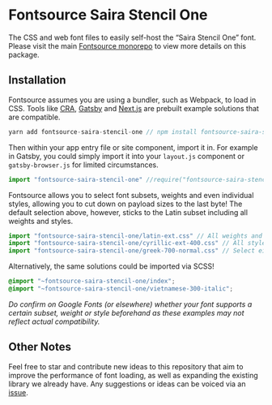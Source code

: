 # Fontsource Saira Stencil One

The CSS and web font files to easily self-host the “Saira Stencil One” font. Please visit the main [Fontsource monorepo](https://github.com/DecliningLotus/fontsource) to view more details on this package.

## Installation

Fontsource assumes you are using a bundler, such as Webpack, to load in CSS. Tools like [CRA](https://create-react-app.dev/), [Gatsby](https://www.gatsbyjs.org/) and [Next.js](https://nextjs.org/) are prebuilt example solutions that are compatible.

```javascript
yarn add fontsource-saira-stencil-one // npm install fontsource-saira-stencil-one
```

Then within your app entry file or site component, import it in. For example in Gatsby, you could simply import it into your `layout.js` component or `gatsby-browser.js` for limited circumstances.

```javascript
import "fontsource-saira-stencil-one" //require("fontsource-saira-stencil-one")
```

Fontsource allows you to select font subsets, weights and even individual styles, allowing you to cut down on payload sizes to the last byte! The default selection above, however, sticks to the Latin subset including all weights and styles.

```javascript
import "fontsource-saira-stencil-one/latin-ext.css" // All weights and styles included.
import "fontsource-saira-stencil-one/cyrillic-ext-400.css" // All styles included.
import "fontsource-saira-stencil-one/greek-700-normal.css" // Select either normal or italic.
```

Alternatively, the same solutions could be imported via SCSS!

```scss
@import "~fontsource-saira-stencil-one/index";
@import "~fontsource-saira-stencil-one/vietnamese-300-italic";
```

_Do confirm on Google Fonts (or elsewhere) whether your font supports a certain subset, weight or style beforehand as these examples may not reflect actual compatibility._

## Other Notes

Feel free to star and contribute new ideas to this repository that aim to improve the performance of font loading, as well as expanding the existing library we already have. Any suggestions or ideas can be voiced via an [issue](https://github.com/DecliningLotus/fontsource/issues).
